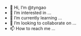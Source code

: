 - 👋 Hi, I’m @tyngao
- 👀 I’m interested in ...
- 🌱 I’m currently learning ...
- 💞️ I’m looking to collaborate on ...
- 📫 How to reach me ...

<!---
tyngao/tyngao is a ✨ special ✨ repository because its `README.md` (this file) appears on your GitHub profile.
You can click the Preview link to take a look at your changes.
--->
